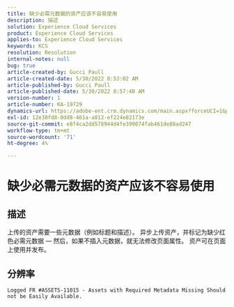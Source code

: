 ```yaml
---
title: 缺少必需元数据的资产应该不容易使用
description: 描述
solution: Experience Cloud Services
product: Experience Cloud Services
applies-to: Experience Cloud Services
keywords: KCS
resolution: Resolution
internal-notes: null
bug: true
article-created-by: Gucci Paull
article-created-date: 5/30/2022 8:53:02 AM
article-published-by: Gucci Paull
article-published-date: 5/30/2022 8:57:40 AM
version-number: 1
article-number: KA-19729
dynamics-url: https://adobe-ent.crm.dynamics.com/main.aspx?forceUCI=1&pagetype=entityrecord&etn=knowledgearticle&id=06fcb7e4-f5df-ec11-bb3d-000d3a33d402
exl-id: 12e30fd8-0dd8-461a-a812-ef224e82173e
source-git-commit: e8f4ca2dd578944d4fe399074fab461de88ad247
workflow-type: tm+mt
source-wordcount: '71'
ht-degree: 4%

---
```


# 缺少必需元数据的资产应该不容易使用

## 描述


上传的资产需要一些元数据（例如标题和描述）。 异步上传资产，并标记为缺少红色必需元数据 — 然后，如果不插入元数据，就无法修改页面属性。 资产可在页面上使用并发布。


## 分辨率


`Logged FR #ASSETS-11015 - Assets with Required Metadata Missing Should not be Easily Available.`
